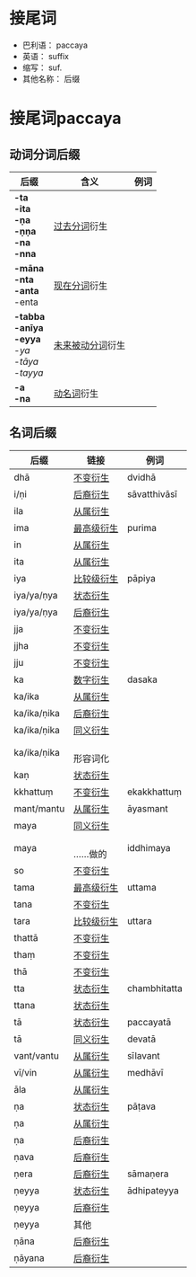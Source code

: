 # 接尾词

* 巴利语： paccaya
* 英语： suffix
* 缩写： suf.
* 其他名称： 后缀

# 接尾词paccaya

## 动词分词后缀
|后缀|含义|例词|
|-|-|-|
|**-ta<br>-ita<br>-ṇa<br>-ṇṇa<br>-na<br>-nna**|[过去分词](../verbal/pp.html)衍生||
|**-māna<br>-nta<br>-anta**<br>-enta|[现在分词](../verbal/prp.html)衍生||
|**-tabba<br>-anīya<br>-eyya**<br>*-ya<br>-tāya<br>-tayya*|[未来被动分词](../verbal/fpp.html)衍生||
|**-a<br>-na**|[动名词](../verbal/fpp.html)衍生||

## 名词后缀
|后缀|链接|例词|
|-|-|-|
|dhā|[不变衍生](../er-ci-yan-sheng-shou-ce/index.html#不变衍生)<br>|dvidhā|
|i/ṇi|[后裔衍生](../er-ci-yan-sheng-shou-ce/index.html#后裔衍生)<br>|sāvatthivāsī|
|ila|[从属衍生](../er-ci-yan-sheng-shou-ce/index.html#从属衍生)<br>||
|ima|[最高级衍生](../er-ci-yan-sheng-shou-ce/index.html#最高级衍生)<br>|purima|
|in|[从属衍生](../er-ci-yan-sheng-shou-ce/index.html#从属衍生)<br>||
|ita|[从属衍生](../er-ci-yan-sheng-shou-ce/index.html#从属衍生)<br>||
|iya|[比较级衍生](../er-ci-yan-sheng-shou-ce/index.html#比较级衍生)<br>|pāpiya|
|iya/ya/ṇya|[状态衍生](../er-ci-yan-sheng-shou-ce/index.html#状态衍生)<br>||
|iya/ya/ṇya|[后裔衍生](../er-ci-yan-sheng-shou-ce/index.html#后裔衍生)<br>||
|jja|[不变衍生](../er-ci-yan-sheng-shou-ce/index.html#不变衍生)<br>||
|jjha|[不变衍生](../er-ci-yan-sheng-shou-ce/index.html#不变衍生)<br>||
|jju|[不变衍生](../er-ci-yan-sheng-shou-ce/index.html#不变衍生)<br>||
|ka|[数字衍生](../er-ci-yan-sheng-shou-ce/index.html#数字衍生)<br>|dasaka|
|ka/ika|[从属衍生](../er-ci-yan-sheng-shou-ce/index.html#从属衍生)<br>||
|ka/ika/ṇika|[后裔衍生](../er-ci-yan-sheng-shou-ce/index.html#后裔衍生)<br>||
|ka/ika/ṇika|[同义衍生](../er-ci-yan-sheng-shou-ce/index.html#同义衍生)<br>||
|ka/ika/ṇika|<br>形容词化||
|kaṇ|[状态衍生](../er-ci-yan-sheng-shou-ce/index.html#状态衍生)<br>||
|kkhattuṃ|[不变衍生](../er-ci-yan-sheng-shou-ce/index.html#不变衍生)<br>|ekakkhattuṃ|
|mant/mantu|[从属衍生](../er-ci-yan-sheng-shou-ce/index.html#从属衍生)<br>|āyasmant|
|maya|[同义衍生](../er-ci-yan-sheng-shou-ce/index.html#同义衍生)<br>||
|maya|<br>……做的|iddhimaya|
|so|[不变衍生](../er-ci-yan-sheng-shou-ce/index.html#不变衍生)<br>||
|tama|[最高级衍生](../er-ci-yan-sheng-shou-ce/index.html#最高级衍生)<br>|uttama|
|tana|[不变衍生](../er-ci-yan-sheng-shou-ce/index.html#不变衍生)<br>||
|tara|[比较级衍生](../er-ci-yan-sheng-shou-ce/index.html#比较级衍生)<br>|uttara|
|thattā|[不变衍生](../er-ci-yan-sheng-shou-ce/index.html#不变衍生)<br>||
|thaṃ|[不变衍生](../er-ci-yan-sheng-shou-ce/index.html#不变衍生)<br>||
|thā|[不变衍生](../er-ci-yan-sheng-shou-ce/index.html#不变衍生)<br>||
|tta|[状态衍生](../er-ci-yan-sheng-shou-ce/index.html#状态衍生)<br>|chambhitatta|
|ttana|[状态衍生](../er-ci-yan-sheng-shou-ce/index.html#状态衍生)<br>||
|tā|[状态衍生](../er-ci-yan-sheng-shou-ce/index.html#状态衍生)<br>|paccayatā|
|tā|[同义衍生](../er-ci-yan-sheng-shou-ce/index.html#同义衍生)<br>|devatā|
|vant/vantu|[从属衍生](../er-ci-yan-sheng-shou-ce/index.html#从属衍生)<br>|sīlavant|
|vī/vin|[从属衍生](../er-ci-yan-sheng-shou-ce/index.html#从属衍生)<br>|medhāvī|
|āla|[从属衍生](../er-ci-yan-sheng-shou-ce/index.html#从属衍生)<br>||
|ṇa|[状态衍生](../er-ci-yan-sheng-shou-ce/index.html#状态衍生)<br>|pāṭava|
|ṇa|[从属衍生](../er-ci-yan-sheng-shou-ce/index.html#从属衍生)<br>||
|ṇa|[后裔衍生](../er-ci-yan-sheng-shou-ce/index.html#后裔衍生)<br>||
|ṇava|[后裔衍生](../er-ci-yan-sheng-shou-ce/index.html#后裔衍生)<br>||
|ṇera|[后裔衍生](../er-ci-yan-sheng-shou-ce/index.html#后裔衍生)<br>|sāmaṇera|
|ṇeyya|[状态衍生](../er-ci-yan-sheng-shou-ce/index.html#状态衍生)<br>|ādhipateyya|
|ṇeyya|[后裔衍生](../er-ci-yan-sheng-shou-ce/index.html#后裔衍生)<br>||
|ṇeyya|其他<br>||
|ṇāna|[后裔衍生](../er-ci-yan-sheng-shou-ce/index.html#后裔衍生)<br>||
|ṇāyana|[后裔衍生](../er-ci-yan-sheng-shou-ce/index.html#后裔衍生)<br>||

